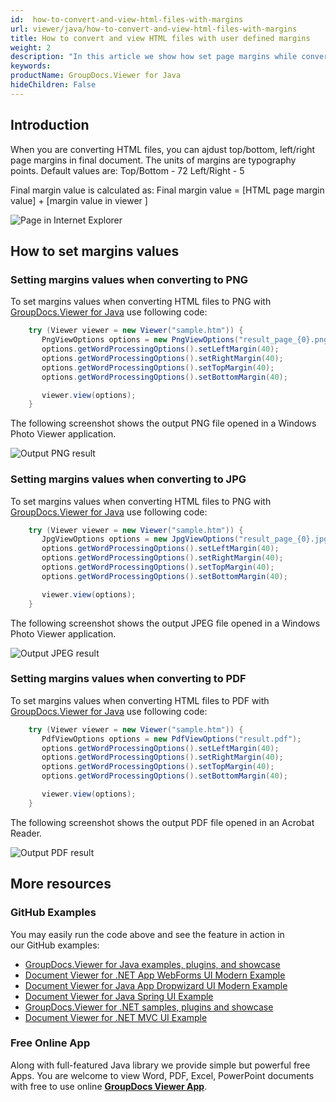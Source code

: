 ```yaml
---
id:  how-to-convert-and-view-html-files-with-margins
url: viewer/java/how-to-convert-and-view-html-files-with-margins
title: How to convert and view HTML files with user defined margins
weight: 2
description: "In this article we show how set page margins while converting and viewing HTML files with GroupDocs.Viewer within your Java applications."
keywords: 
productName: GroupDocs.Viewer for Java
hideChildren: False
---
```

## Introduction

When you are converting HTML files, you can ajdust top/bottom, left/right page margins in final document.
The units of margins are typography points.
Default values are:
Top/Bottom - 72
Left/Right - 5

Final margin value is calculated as:
Final margin value = [HTML page margin value] + [margin value in viewer ]

![Page in Internet Explorer](viewer/java/images/how-to-convert-and-view-html-files-with-margins/page-in-explorer.jpg)

## How to set margins values

### Setting margins values when converting to PNG

To set margins values when converting HTML files to PNG with [GroupDocs.Viewer for Java](https://products.groupdocs.com/viewer/java) use following code:

```java
    try (Viewer viewer = new Viewer("sample.htm")) {
       PngViewOptions options = new PngViewOptions("result_page_{0}.png");
       options.getWordProcessingOptions().setLeftMargin(40);
       options.getWordProcessingOptions().setRightMargin(40);
       options.getWordProcessingOptions().setTopMargin(40);
       options.getWordProcessingOptions().setBottomMargin(40);

       viewer.view(options);
    }
```

The following screenshot shows the output PNG file opened in a Windows Photo Viewer application.

![Output PNG result](viewer/java/images/how-to-convert-and-view-html-files-with-margins/png-result.jpg)

### Setting margins values when converting to JPG

To set margins values when converting HTML files to PNG with [GroupDocs.Viewer for Java](https://products.groupdocs.com/viewer/java) use following code:

```java
    try (Viewer viewer = new Viewer("sample.htm")) {
       JpgViewOptions options = new JpgViewOptions("result_page_{0}.jpg");
       options.getWordProcessingOptions().setLeftMargin(40);
       options.getWordProcessingOptions().setRightMargin(40);
       options.getWordProcessingOptions().setTopMargin(40);
       options.getWordProcessingOptions().setBottomMargin(40);

       viewer.view(options);
    }
```

The following screenshot shows the output JPEG file opened in a Windows Photo Viewer application.

![Output JPEG result](viewer/java/images/how-to-convert-and-view-html-files-with-margins/jpg-result.jpg)

### Setting margins values when converting to PDF

To set margins values when converting HTML files to PDF with [GroupDocs.Viewer for Java](https://products.groupdocs.com/viewer/java) use following code:

```java
    try (Viewer viewer = new Viewer("sample.htm")) {
       PdfViewOptions options = new PdfViewOptions("result.pdf");
       options.getWordProcessingOptions().setLeftMargin(40);
       options.getWordProcessingOptions().setRightMargin(40);
       options.getWordProcessingOptions().setTopMargin(40);
       options.getWordProcessingOptions().setBottomMargin(40);

       viewer.view(options);
    }
```

The following screenshot shows the output PDF file opened in an Acrobat Reader.

![Output PDF result](viewer/java/images/how-to-convert-and-view-html-files-with-margins/pdf-result.jpg)

## More resources
### GitHub Examples
You may easily run the code above and see the feature in action in our GitHub examples:
*   [GroupDocs.Viewer for Java examples, plugins, and showcase](https://github.com/groupdocs-viewer/GroupDocs.Viewer-for-Java)
*   [Document Viewer for .NET App WebForms UI Modern Example](https://github.com/groupdocs-viewer/GroupDocs.Viewer-for-.NET-WebForms)    
*   [Document Viewer for Java App Dropwizard UI Modern Example](https://github.com/groupdocs-viewer/GroupDocs.Viewer-for-Java-Dropwizard)    
*   [Document Viewer for Java Spring UI Example](https://github.com/groupdocs-viewer/GroupDocs.Viewer-for-Java-Spring)
*   [GroupDocs.Viewer for .NET samples, plugins and showcase](https://github.com/groupdocs-viewer/GroupDocs.Viewer-for-.NET)
*   [Document Viewer for .NET MVC UI Example](https://github.com/groupdocs-viewer/GroupDocs.Viewer-for-Java-MVC)     

### Free Online App
Along with full-featured Java library we provide simple but powerful free Apps.
You are welcome to view Word, PDF, Excel, PowerPoint documents with free to use online **[GroupDocs Viewer App](https://products.groupdocs.app/viewer)**.